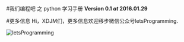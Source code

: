 #我们编程吧 之 python 学习手册
**Version 0.1 $at$ 2016.01.29**


#更多信息
Hi，XDJM们，更多信息欢迎移步微信公众号letsProgramming.

![letsProgramming](http://img.blog.csdn.net/20160128231400788)
